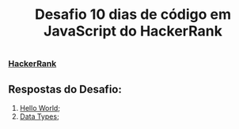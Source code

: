 <h1 align="center"> Desafio 10 dias de código em JavaScript do HackerRank<h1>

### [HackerRank](https://www.hackerrank.com/domains/tutorials/10-days-of-javascript) 
  
  <h2> Respostas do Desafio: </h2>

1. [Hello World](https://github.com/emanuellecarvalho/10-days-of-JavaScript-HackerRank/blob/main/hello-world.js);
2. [Data Types](https://github.com/emanuellecarvalho/10-days-of-JavaScript-HackerRank/blob/main/data-types.js);
